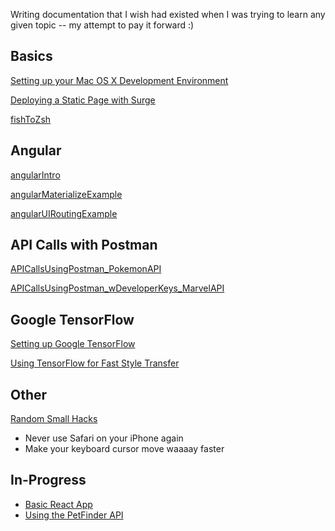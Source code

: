 Writing documentation that I wish had existed when I was trying to learn any given topic -- my attempt to pay it forward :)

## Basics

[Setting up your Mac OS X Development Environment](https://github.com/thacherT1D/macosx-dev-setup)

[Deploying a Static Page with Surge](https://gist.github.com/thacherT1D/bdeba175a12935c9cbde8cdaacdc79b2)

[fishToZsh](https://github.com/thacherT1D/fishToZsh)

## Angular

[angularIntro](https://github.com/thacherT1D/angularIntro)

[angularMaterializeExample](https://github.com/thacherT1D/angularMaterializeExample)

[angularUIRoutingExample](https://github.com/thacherT1D/angularUIRoutingExample)

## API Calls with Postman

[APICallsUsingPostman_PokemonAPI](https://github.com/thacherT1D/APICallsUsingPostman_PokemonAPI)

[APICallsUsingPostman_wDeveloperKeys_MarvelAPI](https://github.com/thacherT1D/APICallsUsingPostman_wDeveloperKeys_MarvelAPI)

## Google TensorFlow

[Setting up Google TensorFlow](https://gist.github.com/thacherT1D/0103f69cb409385b80fb717419eb2ffc)

[Using TensorFlow for Fast Style Transfer](https://gist.github.com/thacherT1D/ef612173bae63e1c2438a73e405b8a52)

## Other

[Random Small Hacks](https://gist.github.com/thacherT1D/f3c937086b2231ab0d058edc6173b83c)
  - Never use Safari on your iPhone again
  - Make your keyboard cursor move waaaay faster

## In-Progress

- [Basic React App]()
- [Using the PetFinder API](https://github.com/thacherT1D/petfinder-API-guide)
